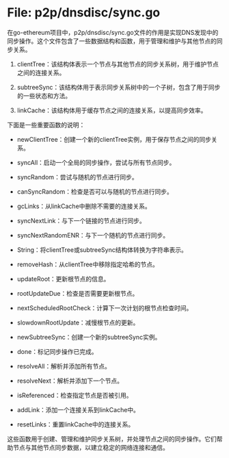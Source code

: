 # File: p2p/dnsdisc/sync.go

在go-ethereum项目中，p2p/dnsdisc/sync.go文件的作用是实现DNS发现中的同步操作。这个文件包含了一些数据结构和函数，用于管理和维护与其他节点的同步关系。

1. clientTree：该结构体表示一个节点与其他节点的同步关系树，用于维护节点之间的连接关系。

2. subtreeSync：该结构体用于表示同步关系树中的一个子树，包含了用于同步的一些状态和方法。

3. linkCache：该结构体用于缓存节点之间的连接关系，以提高同步效率。

下面是一些重要函数的说明：

- newClientTree：创建一个新的clientTree实例，用于保存节点之间的同步关系。

- syncAll：启动一个全局的同步操作，尝试与所有节点同步。

- syncRandom：尝试与随机的节点进行同步。

- canSyncRandom：检查是否可以与随机的节点进行同步。

- gcLinks：从linkCache中删除不需要的连接关系。

- syncNextLink：与下一个链接的节点进行同步。

- syncNextRandomENR：与下一个随机的节点进行同步。

- String：将clientTree或subtreeSync结构体转换为字符串表示。

- removeHash：从clientTree中移除指定哈希的节点。

- updateRoot：更新根节点的信息。

- rootUpdateDue：检查是否需要更新根节点。

- nextScheduledRootCheck：计算下一次计划的根节点检查时间。

- slowdownRootUpdate：减慢根节点的更新。

- newSubtreeSync：创建一个新的subtreeSync实例。

- done：标记同步操作已完成。

- resolveAll：解析并添加所有节点。

- resolveNext：解析并添加下一个节点。

- isReferenced：检查指定节点是否被引用。

- addLink：添加一个连接关系到linkCache中。

- resetLinks：重置linkCache中的连接关系。

这些函数用于创建、管理和维护同步关系树，并处理节点之间的同步操作。它们帮助节点与其他节点同步数据，以建立稳定的网络连接和通信。

